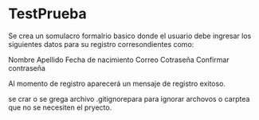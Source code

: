 # TestPrueba
Se crea un somulacro formalrio basico donde el usuario debe ingresar los siguientes datos para su registro corresondientes como:

Nombre
Apellido
Fecha de nacimiento
Correo
Cotraseña
Confirmar contraseña

Al momento de registro aparecerá un mensaje de registro exitoso. 

se crar o se grega archivo .gitignorepara para ignorar archovos o carptea que no se necesiten el pryecto.
